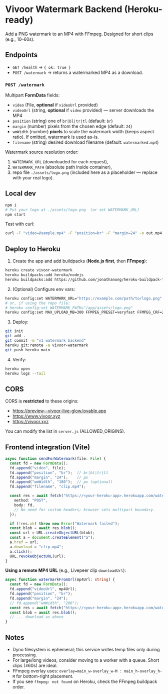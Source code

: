 # Vivoor Watermark Backend (Heroku-ready)

Add a PNG watermark to an MP4 with FFmpeg. Designed for short clips (e.g., 10–60s).

## Endpoints

- `GET /health` → `{ ok: true }`
- `POST /watermark` → returns a watermarked MP4 as a download.

### `POST /watermark`

Multipart **FormData** fields:

- `video` (File, **optional** if `videoUrl` provided)
- `videoUrl` (string, **optional** if `video` provided) — server downloads the MP4
- `position` (string) one of `br|bl|tr|tl` (default: `br`)
- `margin` (number) pixels from the chosen edge (default: `24`)
- `wmWidth` (number) **pixels** to scale the watermark width (keeps aspect ratio). If omitted, watermark is used as-is.
- `filename` (string) desired download filename (default: `watermarked.mp4`)

Watermark source resolution order:
1. `WATERMARK_URL` (downloaded for each request),
2. `WATERMARK_PATH` (absolute path inside container),
3. repo file `./assets/logo.png` (included here as a placeholder — replace with your real logo).

## Local dev

```bash
npm i
# Put your logo at ./assets/logo.png  (or set WATERMARK_URL)
npm start
```

Test with curl:
```bash
curl -F "video=@sample.mp4" -F "position=br" -F "margin=24" -o out.mp4 http://localhost:4000/watermark
```

## Deploy to Heroku

1) Create the app and add buildpacks (**Node.js first**, then **FFmpeg**):

```bash
heroku create vivoor-watermark
heroku buildpacks:add heroku/nodejs
heroku buildpacks:add https://github.com/jonathanong/heroku-buildpack-ffmpeg-latest.git
```

2) (Optional) Configure env vars:

```bash
heroku config:set WATERMARK_URL="https://example.com/path/to/logo.png"
# or, if using the repo file:
# heroku config:set WATERMARK_PATH="/app/assets/logo.png"
heroku config:set MAX_UPLOAD_MB=300 FFMPEG_PRESET=veryfast FFMPEG_CRF=20
```

3) Deploy:

```bash
git init
git add .
git commit -m "v1 watermark backend"
heroku git:remote -a vivoor-watermark
git push heroku main
```

4) Verify:

```bash
heroku open
heroku logs --tail
```

## CORS

CORS is **restricted** to these origins:

- https://preview--vivoor-live-glow.lovable.app
- https://www.vivoor.xyz
- https://vivoor.xyz

You can modify the list in `server.js` (ALLOWED_ORIGINS).

## Frontend integration (Vite)

```ts
async function sendForWatermark(file: File) {
  const fd = new FormData();
  fd.append("video", file);
  fd.append("position", "br");  // br|bl|tr|tl
  fd.append("margin", "24");    // px
  fd.append("wmWidth", "180");  // px (optional)
  fd.append("filename", "clip.mp4");

  const res = await fetch("https://<your-heroku-app>.herokuapp.com/watermark", {
    method: "POST",
    body: fd,
    // No need for custom headers; browser sets multipart boundary.
  });

  if (!res.ok) throw new Error("Watermark failed");
  const blob = await res.blob();
  const url = URL.createObjectURL(blob);
  const a = document.createElement("a");
  a.href = url;
  a.download = "clip.mp4";
  a.click();
  URL.revokeObjectURL(url);
}
```

**Using a remote MP4 URL** (e.g., Livepeer clip `downloadUrl`):

```ts
async function watermarkFromUrl(mp4Url: string) {
  const fd = new FormData();
  fd.append("videoUrl", mp4Url);
  fd.append("position", "br");
  fd.append("margin", "24");
  // fd.append("wmWidth", "200");
  const res = await fetch("https://<your-heroku-app>.herokuapp.com/watermark", { method: "POST", body: fd });
  const blob = await res.blob();
  // ... download as above
}
```

## Notes

- Dyno filesystem is ephemeral; this service writes temp files only during processing.
- For large/long videos, consider moving to a worker with a queue. Short clips (≤60s) are ideal.
- FFmpeg overlay uses: `overlay=main_w-overlay_w-M : main_h-overlay_h-M` for bottom-right placement.
- If you see `ffmpeg: not found` on Heroku, check the FFmpeg buildpack order.
